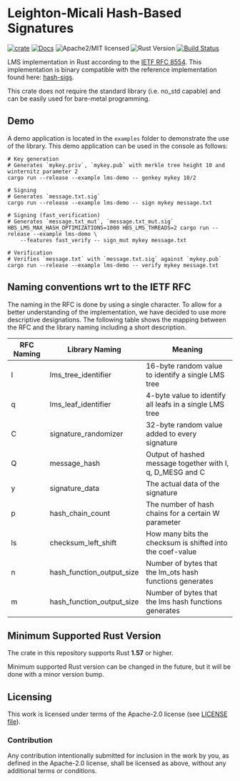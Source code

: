 # Leighton-Micali Hash-Based Signatures

[![crate][crate-image]][crate-link]
[![Docs][docs-image]][docs-link]
![Apache2/MIT licensed][license-image]
![Rust Version][rustc-image]
[![Build Status][build-image]][build-link]

LMS implementation in Rust according to the [IETF RFC 8554](https://datatracker.ietf.org/doc/html/rfc8554).
This implementation is binary compatible with the reference implementation found here: [hash-sigs](https://github.com/cisco/hash-sigs).

This crate does not require the standard library (i.e. no_std capable) and can be easily used for bare-metal programming.

## Demo
A demo application is located in the `examples` folder to demonstrate the use of the library.
This demo application can be used in the console as follows:

```
# Key generation
# Generates `mykey.priv`, `mykey.pub` with merkle tree height 10 and winternitz parameter 2
cargo run --release --example lms-demo -- genkey mykey 10/2

# Signing
# Generates `message.txt.sig`
cargo run --release --example lms-demo -- sign mykey message.txt

# Signing (fast_verification)
# Generates `message.txt_mut`, `message.txt_mut.sig`
HBS_LMS_MAX_HASH_OPTIMIZATIONS=1000 HBS_LMS_THREADS=2 cargo run --release --example lms-demo \
    --features fast_verify -- sign_mut mykey message.txt

# Verification
# Verifies `message.txt` with `message.txt.sig` against `mykey.pub`
cargo run --release --example lms-demo -- verify mykey message.txt
```

## Naming conventions wrt to the IETF RFC
The naming in the RFC is done by using a single character.
To allow for a better understanding of the implementation, we have decided to use more descriptive designations.
The following table shows the mapping between the RFC and the library naming including a short description.

| RFC Naming | Library Naming       | Meaning                                                   |
|------------|----------------------|-----------------------------------------------------------|
| I          | lms_tree_identifier  | 16-byte random value to identify a single LMS tree        |
| q          | lms_leaf_identifier  | 4-byte value to identify all leafs in a single LMS tree   |
| C          | signature_randomizer | 32-byte random value added to every signature             |
| Q          | message_hash         | Output of hashed message together with I, q, D_MESG and C |
| y          | signature_data       | The actual data of the signature                          |
| p          | hash_chain_count     | The number of hash chains for a certain W parameter       |
| ls         | checksum_left_shift  | How many bits the checksum is shifted into the coef-value |
| n          | hash_function_output_size | Number of bytes that the lm_ots hash functions generates         |
| m          | hash_function_output_size | Number of bytes that the lms hash functions generates         |

## Minimum Supported Rust Version
The crate in this repository supports Rust **1.57** or higher.

Minimum supported Rust version can be changed in the future, but it will be done with a minor version bump.

## Licensing
This work is licensed under terms of the Apache-2.0 license (see [LICENSE file](LICENSE)).

### Contribution
Any contribution intentionally submitted for inclusion in the work by you, as defined in the Apache-2.0 license, shall be licensed as above, without any additional terms or conditions.

[//]: # (badges)

[crate-image]: https://img.shields.io/crates/v/hbs-lms.svg
[crate-link]: https://crates.io/crates/hbs-lms
[docs-image]: https://docs.rs/hbs-lms/badge.svg
[docs-link]: https://docs.rs/hbs-lms/
[license-image]: https://img.shields.io/badge/license-Apache2.0-blue.svg
[rustc-image]: https://img.shields.io/badge/rustc-1.57+-blue.svg
[build-image]: https://github.com/Fraunhofer-AISEC/hbs-lms-rust/workflows/lms/badge.svg?branch=master
[build-link]: https://github.com/Fraunhofer-AISEC/hbs-lms-rust/actions?query=workflow%3Alms
